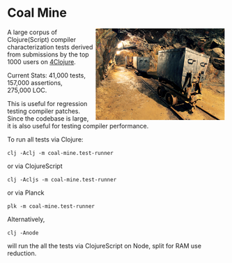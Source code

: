 # Coal Mine

<img src="mine.jpg" align="right" height="210px" hspace="5px"/>

A large corpus of Clojure(Script) compiler characterization tests derived from submissions by 
the top 1000 users on [4Clojure](http://www.4clojure.com).

Current Stats: 41,000 tests, 157,000 assertions, 275,000 LOC.

This is useful for regression testing compiler patches. Since the codebase is large, it is also 
useful for testing compiler performance.

To run all tests via Clojure:

```
clj -Aclj -m coal-mine.test-runner
```

or via ClojureScript

```
clj -Acljs -m coal-mine.test-runner
```

or via Planck

```
plk -m coal-mine.test-runner
```

Alternatively, 

```
clj -Anode
``` 

will run the all the tests via ClojureScript on Node, split for 
RAM use reduction.
